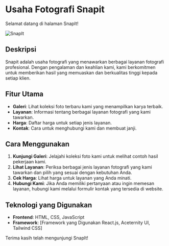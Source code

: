 # Usaha Fotografi Snapit

Selamat datang di halaman SnapIt!

![SnapIt]('./public/thumbnail.png')

## Deskripsi

Snapit adalah usaha fotografi yang menawarkan berbagai layanan fotografi profesional. Dengan pengalaman dan keahlian kami, kami berkomitmen untuk memberikan hasil yang memuaskan dan berkualitas tinggi kepada setiap klien.

## Fitur Utama

- **Galeri**: Lihat koleksi foto terbaru kami yang menampilkan karya terbaik.
- **Layanan**: Informasi tentang berbagai layanan fotografi yang kami tawarkan.
- **Harga**: Daftar harga untuk setiap jenis layanan.
- **Kontak**: Cara untuk menghubungi kami dan membuat janji.

## Cara Menggunakan

1. **Kunjungi Galeri**: Jelajahi koleksi foto kami untuk melihat contoh hasil pekerjaan kami.
2. **Lihat Layanan**: Periksa berbagai jenis layanan fotografi yang kami tawarkan dan pilih yang sesuai dengan kebutuhan Anda.
3. **Cek Harga**: Lihat harga untuk layanan yang Anda minati.
4. **Hubungi Kami**: Jika Anda memiliki pertanyaan atau ingin memesan layanan, hubungi kami melalui formulir kontak yang tersedia di website.

## Teknologi yang Digunakan

- **Frontend**: HTML, CSS, JavaScript
- **Framework**: [Framework yang Digunakan React.js, Aceternity UI, Tailwind CSS]

Terima kasih telah mengunjungi SnapIt!